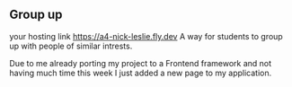 ## Group up

your hosting link  https://a4-nick-leslie.fly.dev 
A way for students to group up with people of similar intrests.

Due to me already porting my project to a Frontend framework and not having much time this week I just added a new page to my application. 